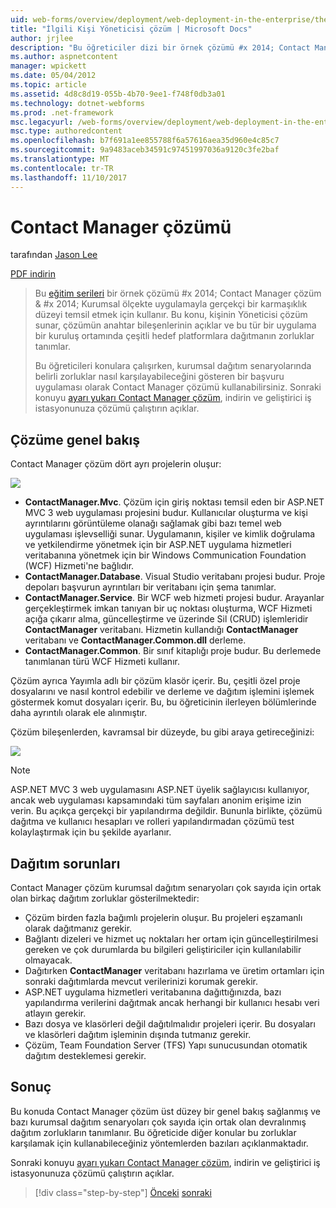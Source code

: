 ```yaml
---
uid: web-forms/overview/deployment/web-deployment-in-the-enterprise/the-contact-manager-solution
title: "İlgili Kişi Yöneticisi çözüm | Microsoft Docs"
author: jrjlee
description: "Bu öğreticiler dizi bir örnek çözümü #x 2014; Contact Manager çözüm & #x 2014; Kurumsal ölçekte uygulamayla gerçekçi leve temsil etmek için kullandığı..."
ms.author: aspnetcontent
manager: wpickett
ms.date: 05/04/2012
ms.topic: article
ms.assetid: 4d8c8d19-055b-4b70-9ee1-f748f0db3a01
ms.technology: dotnet-webforms
ms.prod: .net-framework
msc.legacyurl: /web-forms/overview/deployment/web-deployment-in-the-enterprise/the-contact-manager-solution
msc.type: authoredcontent
ms.openlocfilehash: b7f691a1ee855788f6a57616aea35d960e4c85c7
ms.sourcegitcommit: 9a9483aceb34591c97451997036a9120c3fe2baf
ms.translationtype: MT
ms.contentlocale: tr-TR
ms.lasthandoff: 11/10/2017
---
```

<a name="the-contact-manager-solution"></a>Contact Manager çözümü
====================
tarafından [Jason Lee](https://github.com/jrjlee)

[PDF indirin](https://msdnshared.blob.core.windows.net/media/MSDNBlogsFS/prod.evol.blogs.msdn.com/CommunityServer.Blogs.Components.WeblogFiles/00/00/00/63/56/8130.DeployingWebAppsInEnterpriseScenarios.pdf)

> Bu [eğitim serileri](web-deployment-in-the-enterprise.md) bir örnek çözümü #x 2014; Contact Manager çözüm & #x 2014; Kurumsal ölçekte uygulamayla gerçekçi bir karmaşıklık düzeyi temsil etmek için kullanır. Bu konu, kişinin Yöneticisi çözüm sunar, çözümün anahtar bileşenlerinin açıklar ve bu tür bir uygulama bir kuruluş ortamında çeşitli hedef platformlara dağıtmanın zorluklar tanımlar.
> 
> Bu öğreticileri konulara çalışırken, kurumsal dağıtım senaryolarında belirli zorluklar nasıl karşılayabileceğini gösteren bir başvuru uygulaması olarak Contact Manager çözümü kullanabilirsiniz. Sonraki konuyu [ayarı yukarı Contact Manager çözüm](setting-up-the-contact-manager-solution.md), indirin ve geliştirici iş istasyonunuza çözümü çalıştırın açıklar.


## <a name="solution-overview"></a>Çözüme genel bakış

Contact Manager çözüm dört ayrı projelerin oluşur:

![](the-contact-manager-solution/_static/image1.png)

- **ContactManager.Mvc**. Çözüm için giriş noktası temsil eden bir ASP.NET MVC 3 web uygulaması projesini budur. Kullanıcılar oluşturma ve kişi ayrıntılarını görüntüleme olanağı sağlamak gibi bazı temel web uygulaması işlevselliği sunar. Uygulamanın, kişiler ve kimlik doğrulama ve yetkilendirme yönetmek için bir ASP.NET uygulama hizmetleri veritabanına yönetmek için bir Windows Communication Foundation (WCF) Hizmeti'ne bağlıdır.
- **ContactManager.Database**. Visual Studio veritabanı projesi budur. Proje depoları başvurun ayrıntıları bir veritabanı için şema tanımlar.
- **ContactManager.Service**. Bir WCF web hizmeti projesi budur. Arayanlar gerçekleştirmek imkan tanıyan bir uç noktası oluşturma, WCF Hizmeti açığa çıkarır alma, güncelleştirme ve üzerinde Sil (CRUD) işlemleridir **ContactManager** veritabanı. Hizmetin kullandığı **ContactManager** veritabanı ve **ContactManager.Common.dll** derleme.
- **ContactManager.Common**. Bir sınıf kitaplığı proje budur. Bu derlemede tanımlanan türü WCF Hizmeti kullanır.

Çözüm ayrıca Yayımla adlı bir çözüm klasör içerir. Bu, çeşitli özel proje dosyalarını ve nasıl kontrol edebilir ve derleme ve dağıtım işlemini işlemek göstermek komut dosyaları içerir. Bu, bu öğreticinin ilerleyen bölümlerinde daha ayrıntılı olarak ele alınmıştır.

Çözüm bileşenlerden, kavramsal bir düzeyde, bu gibi araya getireceğinizi:

![](the-contact-manager-solution/_static/image2.png)

> [!NOTE]
> ASP.NET MVC 3 web uygulamasını ASP.NET üyelik sağlayıcısı kullanıyor, ancak web uygulaması kapsamındaki tüm sayfaları anonim erişime izin verin. Bu açıkça gerçekçi bir yapılandırma değildir. Bununla birlikte, çözümü dağıtma ve kullanıcı hesapları ve rolleri yapılandırmadan çözümü test kolaylaştırmak için bu şekilde ayarlanır.


## <a name="deployment-challenges"></a>Dağıtım sorunları

Contact Manager çözüm kurumsal dağıtım senaryoları çok sayıda için ortak olan birkaç dağıtım zorluklar gösterilmektedir:

- Çözüm birden fazla bağımlı projelerin oluşur. Bu projeleri eşzamanlı olarak dağıtmanız gerekir.
- Bağlantı dizeleri ve hizmet uç noktaları her ortam için güncelleştirilmesi gereken ve çok durumlarda bu bilgileri geliştiriciler için kullanılabilir olmayacak.
- Dağıtırken **ContactManager** veritabanı hazırlama ve üretim ortamları için sonraki dağıtımlarda mevcut verilerinizi korumak gerekir.
- ASP.NET uygulama hizmetleri veritabanına dağıttığınızda, bazı yapılandırma verilerini dağıtmak ancak herhangi bir kullanıcı hesabı veri atlayın gerekir.
- Bazı dosya ve klasörleri değil dağıtılmalıdır projeleri içerir. Bu dosyaları ve klasörleri dağıtım işleminin dışında tutmanız gerekir.
- Çözüm, Team Foundation Server (TFS) Yapı sunucusundan otomatik dağıtım desteklemesi gerekir.

## <a name="conclusion"></a>Sonuç

Bu konuda Contact Manager çözüm üst düzey bir genel bakış sağlanmış ve bazı kurumsal dağıtım senaryoları çok sayıda için ortak olan devralınmış dağıtım zorlukların tanımlanır. Bu öğreticide diğer konular bu zorluklar karşılamak için kullanabileceğiniz yöntemlerden bazıları açıklanmaktadır.

Sonraki konuyu [ayarı yukarı Contact Manager çözüm](setting-up-the-contact-manager-solution.md), indirin ve geliştirici iş istasyonunuza çözümü çalıştırın açıklar.

>[!div class="step-by-step"]
[Önceki](web-deployment-in-the-enterprise.md)
[sonraki](setting-up-the-contact-manager-solution.md)
